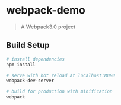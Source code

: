 # webpack-demo

> A Webpack3.0 project

## Build Setup

``` bash
# install dependencies
npm install

# serve with hot reload at localhost:8080
webpack-dev-server

# build for production with minification
webpack



